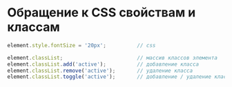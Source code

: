 # Обращение к CSS свойствам и классам

```js
element.style.fontSize = '20px';          // css
```

```js
element.classList;                        // массив классов элемента
element.classList.add('active');          // добавление класса
element.classList.remove('active');       // удаление класса
element.classList.toggle('active');       // добавление / удаление класса
```
